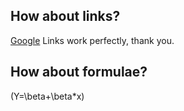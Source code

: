 ## How about links?
[Google](http://www.google.com)
Links work perfectly, thank you.

## How about formulae?

\(Y=\beta+\beta*x\)
